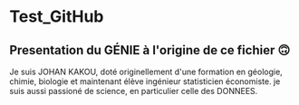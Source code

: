 # Test_GitHub
## Presentation du GÉNIE à l'origine de ce fichier 🙃
Je suis JOHAN KAKOU, doté originellement d'une formation en géologie, chimie, biologie et maintenant élève ingénieur statisticien économiste. 
je suis aussi passioné de science, en particulier celle des DONNEES.
